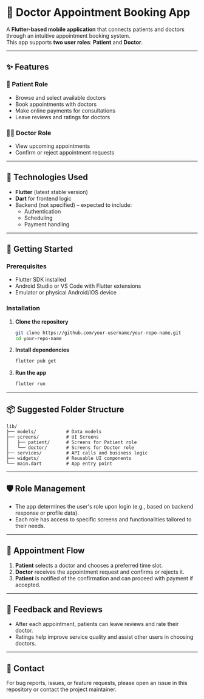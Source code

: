 # 🏥 Doctor Appointment Booking App

A **Flutter-based mobile application** that connects patients and doctors through an intuitive appointment booking system.  
This app supports **two user roles**: **Patient** and **Doctor**.

---

## ✨ Features

### 👤 Patient Role

- Browse and select available doctors  
- Book appointments with doctors  
- Make online payments for consultations  
- Leave reviews and ratings for doctors  

### 👨‍⚕️ Doctor Role

- View upcoming appointments  
- Confirm or reject appointment requests  

---

## 🚀 Technologies Used

- **Flutter** (latest stable version)  
- **Dart** for frontend logic  
- Backend (not specified) – expected to include:
  - Authentication  
  - Scheduling  
  - Payment handling  

---

## 📲 Getting Started

### Prerequisites

- Flutter SDK installed  
- Android Studio or VS Code with Flutter extensions  
- Emulator or physical Android/iOS device  

### Installation

1. **Clone the repository**  
   ```bash
   git clone https://github.com/your-username/your-repo-name.git
   cd your-repo-name
   ```

2. **Install dependencies**  
   ```bash
   flutter pub get
   ```

3. **Run the app**  
   ```bash
   flutter run
   ```

---

## 📦 Suggested Folder Structure

```
lib/
├── models/           # Data models
├── screens/          # UI Screens
│   ├── patient/      # Screens for Patient role
│   └── doctor/       # Screens for Doctor role
├── services/         # API calls and business logic
├── widgets/          # Reusable UI components
└── main.dart         # App entry point
```

---

## 🛡️ Role Management

- The app determines the user's role upon login (e.g., based on backend response or profile data).
- Each role has access to specific screens and functionalities tailored to their needs.

---

## 📅 Appointment Flow

1. **Patient** selects a doctor and chooses a preferred time slot.  
2. **Doctor** receives the appointment request and confirms or rejects it.  
3. **Patient** is notified of the confirmation and can proceed with payment if accepted.  

---

## 💬 Feedback and Reviews

- After each appointment, patients can leave reviews and rate their doctor.  
- Ratings help improve service quality and assist other users in choosing doctors.

---

## 📧 Contact

For bug reports, issues, or feature requests, please open an issue in this repository or contact the project maintainer.
